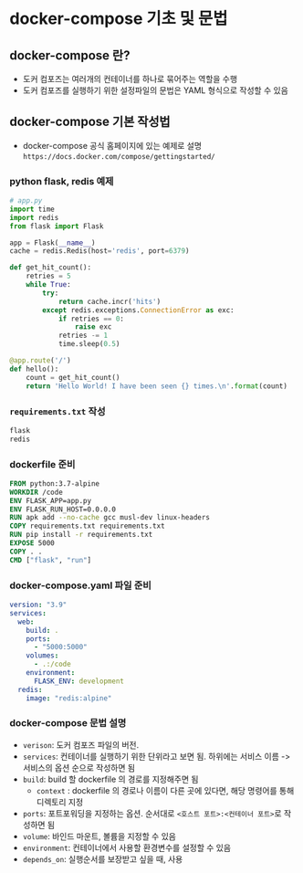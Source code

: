 # docker-compose 기초 및 문법
## docker-compose 란? 
- 도커 컴포즈는 여러개의 컨테이너를 하나로 묶어주는 역할을 수행
- 도커 컴포즈를 실행하기 위한 설정파일의 문법은 YAML 형식으로 작성할 수 있음

## docker-compose 기본 작성법
- docker-compose 공식 홈페이지에 있는 예제로 설명  
  `https://docs.docker.com/compose/gettingstarted/`

### python flask, redis 예제
~~~python
# app.py
import time
import redis
from flask import Flask

app = Flask(__name__)
cache = redis.Redis(host='redis', port=6379)

def get_hit_count():
    retries = 5
    while True:
        try:
            return cache.incr('hits')
        except redis.exceptions.ConnectionError as exc:
            if retries == 0:
                raise exc
            retries -= 1
            time.sleep(0.5)

@app.route('/')
def hello():
    count = get_hit_count()
    return 'Hello World! I have been seen {} times.\n'.format(count)
~~~

### `requirements.txt` 작성
~~~txt
flask
redis
~~~

### dockerfile 준비
~~~dockerfile
FROM python:3.7-alpine
WORKDIR /code
ENV FLASK_APP=app.py
ENV FLASK_RUN_HOST=0.0.0.0
RUN apk add --no-cache gcc musl-dev linux-headers
COPY requirements.txt requirements.txt
RUN pip install -r requirements.txt
EXPOSE 5000
COPY . .
CMD ["flask", "run"]
~~~

### docker-compose.yaml 파일 준비
~~~yaml
version: "3.9"
services:
  web:
    build: .
    ports:
      - "5000:5000"
    volumes:
      - .:/code
    environment:
      FLASK_ENV: development
  redis:
    image: "redis:alpine"
~~~

### docker-compose 문법 설명
- `verison`: 도커 컴포즈 파일의 버전. 
- `services`: 컨테이너를 실행하기 위한 단위라고 보면 됨. 하위에는 서비스 이름 -> 서비스의 옵션 순으로 작성하면 됨
- `build`: build 할 dockerfile 의 경로를 지정해주면 됨
  - `context` : dockerfile 의 경로나 이름이 다른 곳에 있다면, 해당 명령어를 통해 디렉토리 지정
- `ports`: 포트포워딩을 지정하는 옵션. 순서대로 `<호스트 포트>:<컨테이너 포트>`로 작성하면 됨
- `volume`: 바인드 마운트, 볼륨을 지정할 수 있음
- `environment`: 컨테이너에서 사용할 환경변수를 설정할 수 있음
- `depends_on`: 실행순서를 보장받고 싶을 때, 사용
